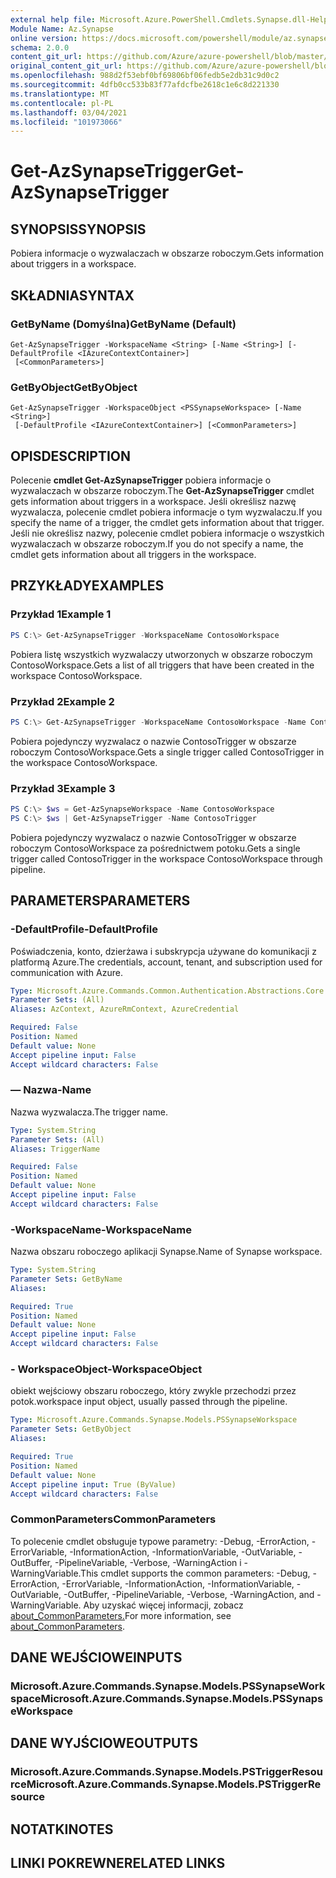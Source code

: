 ```yaml
---
external help file: Microsoft.Azure.PowerShell.Cmdlets.Synapse.dll-Help.xml
Module Name: Az.Synapse
online version: https://docs.microsoft.com/powershell/module/az.synapse/get-azsynapsetrigger
schema: 2.0.0
content_git_url: https://github.com/Azure/azure-powershell/blob/master/src/Synapse/Synapse/help/Get-AzSynapseTrigger.md
original_content_git_url: https://github.com/Azure/azure-powershell/blob/master/src/Synapse/Synapse/help/Get-AzSynapseTrigger.md
ms.openlocfilehash: 988d2f53ebf0bf69806bf06fedb5e2db31c9d0c2
ms.sourcegitcommit: 4dfb0cc533b83f77afdcfbe2618c1e6c8d221330
ms.translationtype: MT
ms.contentlocale: pl-PL
ms.lasthandoff: 03/04/2021
ms.locfileid: "101973066"
---
```

# <span data-ttu-id="a8da0-101">Get-AzSynapseTrigger</span><span class="sxs-lookup"><span data-stu-id="a8da0-101">Get-AzSynapseTrigger</span></span>

## <span data-ttu-id="a8da0-102">SYNOPSIS</span><span class="sxs-lookup"><span data-stu-id="a8da0-102">SYNOPSIS</span></span>
<span data-ttu-id="a8da0-103">Pobiera informacje o wyzwalaczach w obszarze roboczym.</span><span class="sxs-lookup"><span data-stu-id="a8da0-103">Gets information about triggers in a workspace.</span></span>

## <span data-ttu-id="a8da0-104">SKŁADNIA</span><span class="sxs-lookup"><span data-stu-id="a8da0-104">SYNTAX</span></span>

### <span data-ttu-id="a8da0-105">GetByName (Domyślna)</span><span class="sxs-lookup"><span data-stu-id="a8da0-105">GetByName (Default)</span></span>
```
Get-AzSynapseTrigger -WorkspaceName <String> [-Name <String>] [-DefaultProfile <IAzureContextContainer>]
 [<CommonParameters>]
```

### <span data-ttu-id="a8da0-106">GetByObject</span><span class="sxs-lookup"><span data-stu-id="a8da0-106">GetByObject</span></span>
```
Get-AzSynapseTrigger -WorkspaceObject <PSSynapseWorkspace> [-Name <String>]
 [-DefaultProfile <IAzureContextContainer>] [<CommonParameters>]
```

## <span data-ttu-id="a8da0-107">OPIS</span><span class="sxs-lookup"><span data-stu-id="a8da0-107">DESCRIPTION</span></span>
<span data-ttu-id="a8da0-108">Polecenie **cmdlet Get-AzSynapseTrigger** pobiera informacje o wyzwalaczach w obszarze roboczym.</span><span class="sxs-lookup"><span data-stu-id="a8da0-108">The **Get-AzSynapseTrigger** cmdlet gets information about triggers in a workspace.</span></span> <span data-ttu-id="a8da0-109">Jeśli określisz nazwę wyzwalacza, polecenie cmdlet pobiera informacje o tym wyzwalaczu.</span><span class="sxs-lookup"><span data-stu-id="a8da0-109">If you specify the name of a trigger, the cmdlet gets information about that trigger.</span></span> <span data-ttu-id="a8da0-110">Jeśli nie określisz nazwy, polecenie cmdlet pobiera informacje o wszystkich wyzwalaczach w obszarze roboczym.</span><span class="sxs-lookup"><span data-stu-id="a8da0-110">If you do not specify a name, the cmdlet gets information about all triggers in the workspace.</span></span>

## <span data-ttu-id="a8da0-111">PRZYKŁADY</span><span class="sxs-lookup"><span data-stu-id="a8da0-111">EXAMPLES</span></span>

### <span data-ttu-id="a8da0-112">Przykład 1</span><span class="sxs-lookup"><span data-stu-id="a8da0-112">Example 1</span></span>
```powershell
PS C:\> Get-AzSynapseTrigger -WorkspaceName ContosoWorkspace
```

<span data-ttu-id="a8da0-113">Pobiera listę wszystkich wyzwalaczy utworzonych w obszarze roboczym ContosoWorkspace.</span><span class="sxs-lookup"><span data-stu-id="a8da0-113">Gets a list of all triggers that have been created in the workspace ContosoWorkspace.</span></span>

### <span data-ttu-id="a8da0-114">Przykład 2</span><span class="sxs-lookup"><span data-stu-id="a8da0-114">Example 2</span></span>
```powershell
PS C:\> Get-AzSynapseTrigger -WorkspaceName ContosoWorkspace -Name ContosoTrigger
```

<span data-ttu-id="a8da0-115">Pobiera pojedynczy wyzwalacz o nazwie ContosoTrigger w obszarze roboczym ContosoWorkspace.</span><span class="sxs-lookup"><span data-stu-id="a8da0-115">Gets a single trigger called ContosoTrigger in the workspace ContosoWorkspace.</span></span>

### <span data-ttu-id="a8da0-116">Przykład 3</span><span class="sxs-lookup"><span data-stu-id="a8da0-116">Example 3</span></span>
```powershell
PS C:\> $ws = Get-AzSynapseWorkspace -Name ContosoWorkspace
PS C:\> $ws | Get-AzSynapseTrigger -Name ContosoTrigger
```

<span data-ttu-id="a8da0-117">Pobiera pojedynczy wyzwalacz o nazwie ContosoTrigger w obszarze roboczym ContosoWorkspace za pośrednictwem potoku.</span><span class="sxs-lookup"><span data-stu-id="a8da0-117">Gets a single trigger called ContosoTrigger in the workspace ContosoWorkspace through pipeline.</span></span>

## <span data-ttu-id="a8da0-118">PARAMETERS</span><span class="sxs-lookup"><span data-stu-id="a8da0-118">PARAMETERS</span></span>

### <span data-ttu-id="a8da0-119">-DefaultProfile</span><span class="sxs-lookup"><span data-stu-id="a8da0-119">-DefaultProfile</span></span>
<span data-ttu-id="a8da0-120">Poświadczenia, konto, dzierżawa i subskrypcja używane do komunikacji z platformą Azure.</span><span class="sxs-lookup"><span data-stu-id="a8da0-120">The credentials, account, tenant, and subscription used for communication with Azure.</span></span>

```yaml
Type: Microsoft.Azure.Commands.Common.Authentication.Abstractions.Core.IAzureContextContainer
Parameter Sets: (All)
Aliases: AzContext, AzureRmContext, AzureCredential

Required: False
Position: Named
Default value: None
Accept pipeline input: False
Accept wildcard characters: False
```

### <span data-ttu-id="a8da0-121">— Nazwa</span><span class="sxs-lookup"><span data-stu-id="a8da0-121">-Name</span></span>
<span data-ttu-id="a8da0-122">Nazwa wyzwalacza.</span><span class="sxs-lookup"><span data-stu-id="a8da0-122">The trigger name.</span></span>

```yaml
Type: System.String
Parameter Sets: (All)
Aliases: TriggerName

Required: False
Position: Named
Default value: None
Accept pipeline input: False
Accept wildcard characters: False
```

### <span data-ttu-id="a8da0-123">-WorkspaceName</span><span class="sxs-lookup"><span data-stu-id="a8da0-123">-WorkspaceName</span></span>
<span data-ttu-id="a8da0-124">Nazwa obszaru roboczego aplikacji Synapse.</span><span class="sxs-lookup"><span data-stu-id="a8da0-124">Name of Synapse workspace.</span></span>

```yaml
Type: System.String
Parameter Sets: GetByName
Aliases:

Required: True
Position: Named
Default value: None
Accept pipeline input: False
Accept wildcard characters: False
```

### <span data-ttu-id="a8da0-125">- WorkspaceObject</span><span class="sxs-lookup"><span data-stu-id="a8da0-125">-WorkspaceObject</span></span>
<span data-ttu-id="a8da0-126">obiekt wejściowy obszaru roboczego, który zwykle przechodzi przez potok.</span><span class="sxs-lookup"><span data-stu-id="a8da0-126">workspace input object, usually passed through the pipeline.</span></span>

```yaml
Type: Microsoft.Azure.Commands.Synapse.Models.PSSynapseWorkspace
Parameter Sets: GetByObject
Aliases:

Required: True
Position: Named
Default value: None
Accept pipeline input: True (ByValue)
Accept wildcard characters: False
```

### <span data-ttu-id="a8da0-127">CommonParameters</span><span class="sxs-lookup"><span data-stu-id="a8da0-127">CommonParameters</span></span>
<span data-ttu-id="a8da0-128">To polecenie cmdlet obsługuje typowe parametry: -Debug, -ErrorAction, -ErrorVariable, -InformationAction, -InformationVariable, -OutVariable, -OutBuffer, -PipelineVariable, -Verbose, -WarningAction i -WarningVariable.</span><span class="sxs-lookup"><span data-stu-id="a8da0-128">This cmdlet supports the common parameters: -Debug, -ErrorAction, -ErrorVariable, -InformationAction, -InformationVariable, -OutVariable, -OutBuffer, -PipelineVariable, -Verbose, -WarningAction, and -WarningVariable.</span></span> <span data-ttu-id="a8da0-129">Aby uzyskać więcej informacji, zobacz [about_CommonParameters.](http://go.microsoft.com/fwlink/?LinkID=113216)</span><span class="sxs-lookup"><span data-stu-id="a8da0-129">For more information, see [about_CommonParameters](http://go.microsoft.com/fwlink/?LinkID=113216).</span></span>

## <span data-ttu-id="a8da0-130">DANE WEJŚCIOWE</span><span class="sxs-lookup"><span data-stu-id="a8da0-130">INPUTS</span></span>

### <span data-ttu-id="a8da0-131">Microsoft.Azure.Commands.Synapse.Models.PSSynapseWorkspace</span><span class="sxs-lookup"><span data-stu-id="a8da0-131">Microsoft.Azure.Commands.Synapse.Models.PSSynapseWorkspace</span></span>

## <span data-ttu-id="a8da0-132">DANE WYJŚCIOWE</span><span class="sxs-lookup"><span data-stu-id="a8da0-132">OUTPUTS</span></span>

### <span data-ttu-id="a8da0-133">Microsoft.Azure.Commands.Synapse.Models.PSTriggerResource</span><span class="sxs-lookup"><span data-stu-id="a8da0-133">Microsoft.Azure.Commands.Synapse.Models.PSTriggerResource</span></span>

## <span data-ttu-id="a8da0-134">NOTATKI</span><span class="sxs-lookup"><span data-stu-id="a8da0-134">NOTES</span></span>

## <span data-ttu-id="a8da0-135">LINKI POKREWNE</span><span class="sxs-lookup"><span data-stu-id="a8da0-135">RELATED LINKS</span></span>
